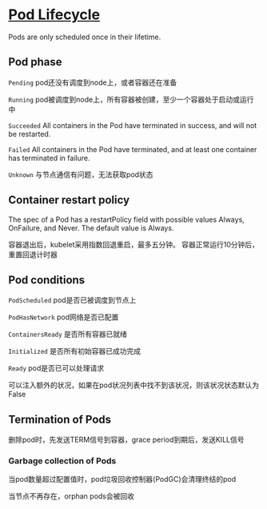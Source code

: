 # [Pod Lifecycle](https://kubernetes.io/docs/concepts/workloads/pods/pod-lifecycle/)

Pods are only scheduled once in their lifetime.

## Pod phase

`Pending` pod还没有调度到node上，或者容器还在准备

`Running` pod被调度到node上，所有容器被创建，至少一个容器处于启动或运行中

`Succeeded` All containers in the Pod have terminated in success, and will not be restarted.

`Failed` All containers in the Pod have terminated, and at least one container has terminated in failure.

`Unknown` 与节点通信有问题，无法获取pod状态

## Container restart policy

The spec of a Pod has a restartPolicy field with possible values Always, OnFailure, and Never.
The default value is Always.

容器退出后，kubelet采用指数回退重启，最多五分钟。
容器正常运行10分钟后，重置回退计时器

## Pod conditions

`PodScheduled` pod是否已被调度到节点上

`PodHasNetwork` pod网络是否已配置

`ContainersReady` 是否所有容器已就绪

`Initialized` 是否所有初始容器已成功完成

`Ready` pod是否已可以处理请求

可以注入额外的状况，如果在pod状况列表中找不到该状况，则该状况状态默认为False

## Termination of Pods

删除pod时，先发送TERM信号到容器，grace period到期后，发送KILL信号

### Garbage collection of Pods

当pod数量超过配置值时，pod垃圾回收控制器(PodGC)会清理终结的pod

当节点不再存在，orphan pods会被回收
